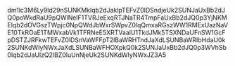 dm1lc3M6Ly9ld29nSUNKMklqb2dJaklpTEFvZ0lDSndjeUk2SUNJaUxBb2dJQ0poWkdRaU9pQWlNelF1TVRJeExqRTJNaTR4TmpFaUxBb2dJQ0p3YjNKMElqb2dOVGszTWpjc0NpQWdJbWxrSWpvZ0lqQmxaRGszWW1RMExUazNaVE10TkROaE1TMWxabVk1TFRNeE5XRTVaalU1TkdJMk5TSXNDaUFnSW1GcFpDSTZJRFkwTEFvZ0lDSnVaWFFpT2lBaWRHTndJaXdLSUNBaWRIbHdaU0k2SUNKdWIyNWxJaXdLSUNBaWFHOXpkQ0k2SUNJaUxBb2dJQ0p3WVhSb0lqb2dJaUlzQ2lBZ0luUnNjeUk2SUNKdWIyNWxJZ3A5